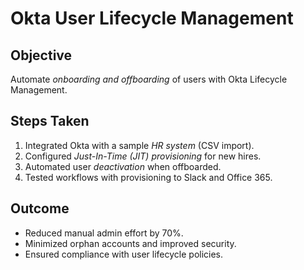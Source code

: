# Okta User Lifecycle Management  

## Objective  
Automate *onboarding and offboarding* of users with Okta Lifecycle Management.  

## Steps Taken  
1. Integrated Okta with a sample *HR system* (CSV import).  
2. Configured *Just-In-Time (JIT) provisioning* for new hires.  
3. Automated user *deactivation* when offboarded.  
4. Tested workflows with provisioning to Slack and Office 365.  

## Outcome  
- Reduced manual admin effort by 70%.  
- Minimized orphan accounts and improved security.  
- Ensured compliance with user lifecycle policies.
